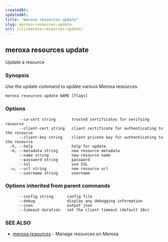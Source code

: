 ```yaml
---
createdAt: 
updatedAt: 
title: "meroxa resources update"
slug: meroxa-resources-update
url: /cli/meroxa-resources-update/
---
```

## meroxa resources update

Update a resource

### Synopsis

Use the update command to update various Meroxa resources.

```
meroxa resources update NAME [flags]
```

### Options

```
      --ca-cert string       trusted certificates for verifying resource
      --client-cert string   client certificate for authenticating to the resource
      --client-key string    client private key for authenticating to the resource
  -h, --help                 help for update
  -m, --metadata string      new resource metadata
      --name string          new resource name
      --password string      password
      --ssl                  use SSL
  -u, --url string           new resource url
      --username string      username
```

### Options inherited from parent commands

```
      --config string      config file
      --debug              display any debugging information
      --json               output json
      --timeout duration   set the client timeout (default 10s)
```

### SEE ALSO

* [meroxa resources](/cli/meroxa-resources/)	 - Manage resources on Meroxa

